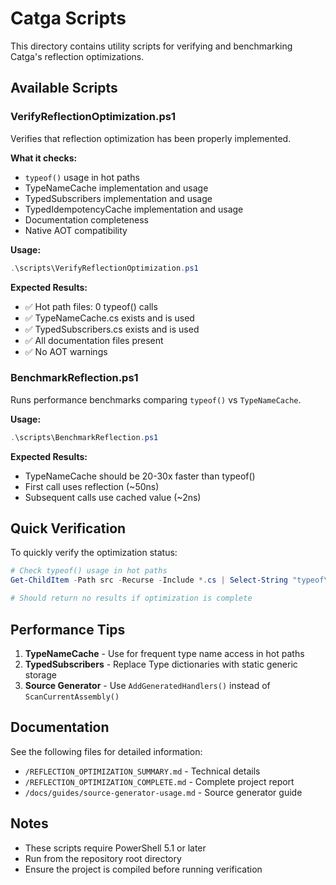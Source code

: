# Catga Scripts

This directory contains utility scripts for verifying and benchmarking Catga's reflection optimizations.

## Available Scripts

### VerifyReflectionOptimization.ps1

Verifies that reflection optimization has been properly implemented.

**What it checks:**
- `typeof()` usage in hot paths
- TypeNameCache implementation and usage
- TypedSubscribers implementation and usage
- TypedIdempotencyCache implementation and usage
- Documentation completeness
- Native AOT compatibility

**Usage:**
```powershell
.\scripts\VerifyReflectionOptimization.ps1
```

**Expected Results:**
- ✅ Hot path files: 0 typeof() calls
- ✅ TypeNameCache.cs exists and is used
- ✅ TypedSubscribers.cs exists and is used
- ✅ All documentation files present
- ✅ No AOT warnings

### BenchmarkReflection.ps1

Runs performance benchmarks comparing `typeof()` vs `TypeNameCache`.

**Usage:**
```powershell
.\scripts\BenchmarkReflection.ps1
```

**Expected Results:**
- TypeNameCache should be 20-30x faster than typeof()
- First call uses reflection (~50ns)
- Subsequent calls use cached value (~2ns)

## Quick Verification

To quickly verify the optimization status:

```powershell
# Check typeof() usage in hot paths
Get-ChildItem -Path src -Recurse -Include *.cs | Select-String "typeof\(" | Where-Object { $_.Path -match "RpcClient|CatgaMediator|DistributedMediator|TracingBehavior" }

# Should return no results if optimization is complete
```

## Performance Tips

1. **TypeNameCache** - Use for frequent type name access in hot paths
2. **TypedSubscribers** - Replace Type dictionaries with static generic storage
3. **Source Generator** - Use `AddGeneratedHandlers()` instead of `ScanCurrentAssembly()`

## Documentation

See the following files for detailed information:
- `/REFLECTION_OPTIMIZATION_SUMMARY.md` - Technical details
- `/REFLECTION_OPTIMIZATION_COMPLETE.md` - Complete project report
- `/docs/guides/source-generator-usage.md` - Source generator guide

## Notes

- These scripts require PowerShell 5.1 or later
- Run from the repository root directory
- Ensure the project is compiled before running verification

